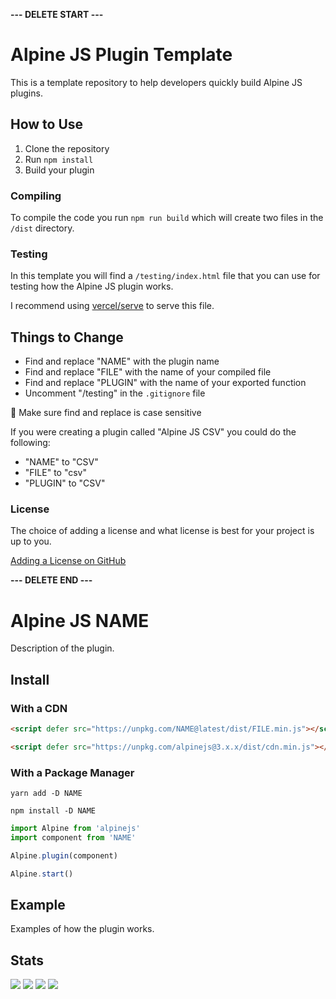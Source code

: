 **--- DELETE START ---**

# Alpine JS Plugin Template

This is a template repository to help developers quickly build Alpine JS plugins.

## How to Use

1. Clone the repository
2. Run `npm install`
3. Build your plugin

### Compiling

To compile the code you run `npm run build` which will create two files in the `/dist` directory.

### Testing

In this template you will find a `/testing/index.html` file that you can use for testing how the Alpine JS plugin works.

I recommend using [vercel/serve](https://www.npmjs.com/package/serve) to serve this file.

## Things to Change

- Find and replace "NAME" with the plugin name
- Find and replace "FILE" with the name of your compiled file
- Find and replace "PLUGIN" with the name of your exported function
- Uncomment "/testing" in the `.gitignore` file

🚨 Make sure find and replace is case sensitive

If you were creating a plugin called "Alpine JS CSV" you could do the following:

- "NAME" to "CSV"
- "FILE" to "csv"
- "PLUGIN" to "CSV"

### License

The choice of adding a license and what license is best for your project is up to you.

[Adding a License on GitHub](https://docs.github.com/en/communities/setting-up-your-project-for-healthy-contributions/adding-a-license-to-a-repository)

**--- DELETE END ---**

# Alpine JS NAME

Description of the plugin.

## Install

### With a CDN

```html
<script defer src="https://unpkg.com/NAME@latest/dist/FILE.min.js"></script>

<script defer src="https://unpkg.com/alpinejs@3.x.x/dist/cdn.min.js"></script>
```

### With a Package Manager

```shell
yarn add -D NAME

npm install -D NAME
```

```js
import Alpine from 'alpinejs'
import component from 'NAME'

Alpine.plugin(component)

Alpine.start()
```

## Example

Examples of how the plugin works.

## Stats

![](https://img.shields.io/bundlephobia/min/NAME)
![](https://img.shields.io/npm/v/NAME)
![](https://img.shields.io/npm/dt/NAME)
![](https://img.shields.io/github/license/markmead/NAME)
